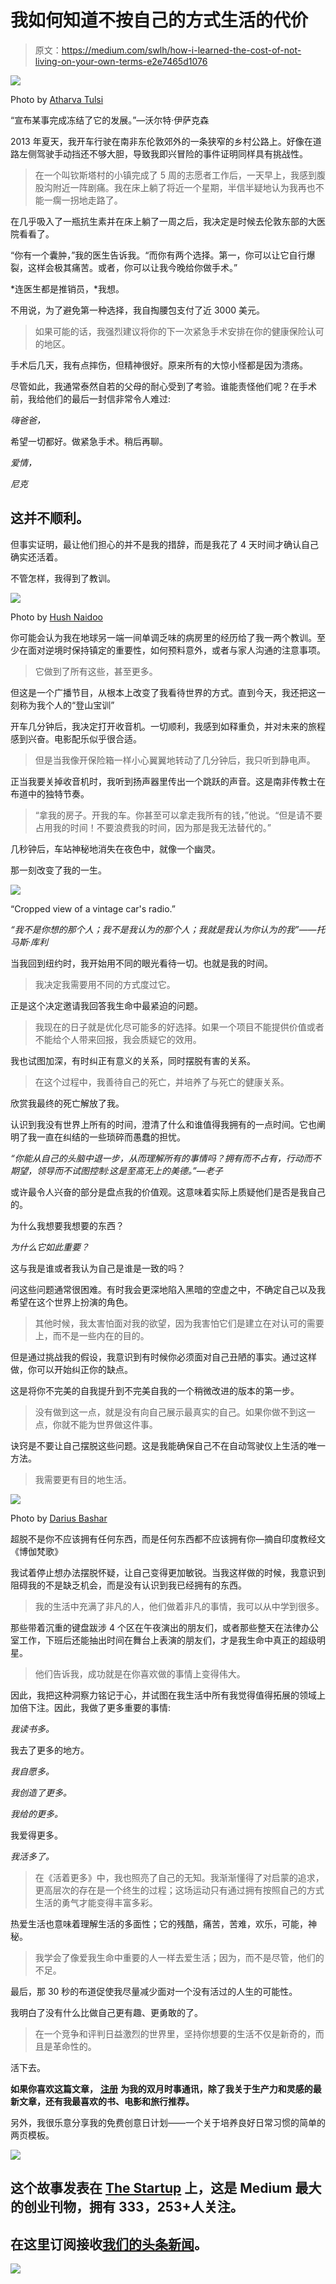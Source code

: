 # 我如何知道不按自己的方式生活的代价

> 原文：<https://medium.com/swlh/how-i-learned-the-cost-of-not-living-on-your-own-terms-e2e7465d1076>

![](img/06e4fa688d6e73ee77d3d1fb158ee29b.png)

Photo by [Atharva Tulsi](https://unsplash.com/@atharva_tulsi?utm_source=medium&utm_medium=referral)

“宣布某事完成冻结了它的发展。”—沃尔特·伊萨克森

2013 年夏天，我开车行驶在南非东伦敦郊外的一条狭窄的乡村公路上。好像在道路左侧驾驶手动挡还不够大胆，导致我即兴冒险的事件证明同样具有挑战性。

> 在一个叫钦斯塔村的小镇完成了 5 周的志愿者工作后，一天早上，我感到腹股沟附近一阵剧痛。我在床上躺了将近一个星期，半信半疑地认为我再也不能一瘸一拐地走路了。

在几乎吸入了一瓶抗生素并在床上躺了一周之后，我决定是时候去伦敦东部的大医院看看了。

“你有一个囊肿，”我的医生告诉我。“而你有两个选择。第一，你可以让它自行爆裂，这样会极其痛苦。或者，你可以让我今晚给你做手术。”

*连医生都是推销员，*我想。

不用说，为了避免第一种选择，我自掏腰包支付了近 3000 美元。

> 如果可能的话，我强烈建议将你的下一次紧急手术安排在你的健康保险认可的地区。

手术后几天，我有点摔伤，但精神很好。原来所有的大惊小怪都是因为溃疡。

尽管如此，我通常泰然自若的父母的耐心受到了考验。谁能责怪他们呢？在手术前，我给他们的最后一封信非常令人难过:

*嗨爸爸，*

希望一切都好。做紧急手术。稍后再聊。

*爱情，*

*尼克*

## 这并不顺利。

但事实证明，最让他们担心的并不是我的措辞，而是我花了 4 天时间才确认自己确实还活着。

不管怎样，我得到了教训。

![](img/1d9f7070450a9145e26c224f79d65b4d.png)

Photo by [Hush Naidoo](https://unsplash.com/photos/ZCO_5Y29s8k?utm_source=unsplash&utm_medium=referral&utm_content=creditCopyText)

你可能会认为我在地球另一端一间单调乏味的病房里的经历给了我一两个教训。至少在面对逆境时保持镇定的重要性，如何预料意外，或者与家人沟通的注意事项。

> 它做到了所有这些，甚至更多。

但这是一个广播节目，从根本上改变了我看待世界的方式。直到今天，我还把这一刻称为我个人的“登山宝训”

开车几分钟后，我决定打开收音机。一切顺利，我感到如释重负，并对未来的旅程感到兴奋。电影配乐似乎很合适。

> 但是当我像开保险箱一样小心翼翼地转动了几分钟后，我只听到静电声。

正当我要关掉收音机时，我听到扬声器里传出一个跳跃的声音。这是南非传教士在布道中的独特节奏。

> “拿我的房子。开我的车。你甚至可以拿走我所有的钱，”他说。“但是请不要占用我的时间！不要浪费我的时间，因为那是我无法替代的。”

几秒钟后，车站神秘地消失在夜色中，就像一个幽灵。

那一刻改变了我的一生。

![](img/0916cdc2348ebaadfecb35eae7155e03.png)

“Cropped view of a vintage car's radio.”

*“我不是你想的那个人；我不是我认为的那个人；我就是我认为你认为的我”——托马斯·库利*

当我回到纽约时，我开始用不同的眼光看待一切。也就是我的时间。

> 我决定我需要用不同的方式度过它。

正是这个决定邀请我回答我生命中最紧迫的问题。

> 我现在的日子就是优化尽可能多的好选择。如果一个项目不能提供价值或者不能给个人带来回报，我会质疑它的效用。

我也试图加深，有时纠正有意义的关系，同时摆脱有害的关系。

> 在这个过程中，我善待自己的死亡，并培养了与死亡的健康关系。

欣赏我最终的死亡解放了我。

认识到我没有世界上所有的时间，澄清了什么和谁值得我拥有的一点时间。它也阐明了我一直在纠结的一些琐碎而愚蠢的担忧。

*“你能从自己的头脑中退一步，从而理解所有的事情吗？拥有而不占有，行动而不期望，领导而不试图控制:这是至高无上的美德。”—老子*

或许最令人兴奋的部分是盘点我的价值观。这意味着实际上质疑他们是否是我自己的。

为什么我想要我想要的东西？

*为什么它如此重要？*

这与我是谁或者我认为自己是谁是一致的吗？

问这些问题通常很困难。有时我会更深地陷入黑暗的空虚之中，不确定自己以及我希望在这个世界上扮演的角色。

> 其他时候，我太害怕面对我的欲望，因为我害怕它们是建立在对认可的需要上，而不是一些内在的目的。

但是通过挑战我的假设，我意识到有时候你必须面对自己丑陋的事实。通过这样做，你可以开始纠正你的缺点。

这是将你不完美的自我提升到不完美自我的一个稍微改进的版本的第一步。

> 没有做到这一点，就是没有向自己展示最真实的自己。如果你做不到这一点，你就不能为世界做这件事。

诀窍是不要让自己摆脱这些问题。这是我能确保自己不在自动驾驶仪上生活的唯一方法。

> 我需要更有目的地生活。

![](img/50581705799e114ef217dbea41d1f000.png)

Photo by [Darius Bashar](https://unsplash.com/@dariusbashar?utm_source=medium&utm_medium=referral)

超脱不是你不应该拥有任何东西，而是任何东西都不应该拥有你—摘自印度教经文《博伽梵歌》

我试着停止想办法摆脱怀疑，让自己变得更加敏锐。当我这样做的时候，我意识到阻碍我的不是缺乏机会，而是没有认识到我已经拥有的东西。

> 我的生活中充满了非凡的人，他们做着非凡的事情，我可以从中学到很多。

那些带着沉重的键盘跋涉 4 个区在午夜演出的朋友们，或者那些整天在法律办公室工作，下班后还能抽出时间在舞台上表演的朋友们，才是我生命中真正的超级明星。

> 他们告诉我，成功就是在你喜欢做的事情上变得伟大。

因此，我把这种洞察力铭记于心，并试图在我生活中所有我觉得值得拓展的领域上加倍下注。因此，我做了更多重要的事情:

*我读书多。*

我去了更多的地方。

*我自愿多。*

*我创造了更多。*

*我给的更多。*

我爱得更多。

*我活多了。*

> 在《活着更多》中，我也照亮了自己的无知。我渐渐懂得了对启蒙的追求，更高层次的存在是一个终生的过程；这场运动只有通过拥有按照自己的方式生活的勇气才能变得丰富多彩。

热爱生活也意味着理解生活的多面性；它的残酷，痛苦，苦难，欢乐，可能，神秘。

> 我学会了像爱我生命中重要的人一样去爱生活；因为，而不是尽管，他们的不足。

最后，那 30 秒的布道促使我尽量减少面对一个没有活过的人生的可能性。

我明白了没有什么比做自己更有趣、更勇敢的了。

> 在一个竞争和评判日益激烈的世界里，坚持你想要的生活不仅是新奇的，而且是革命性的。

活下去。

**如果你喜欢这篇文章，** [**注册**](https://www.nickmaccarone.com/inspire) **为我的双月时事通讯，除了我关于生产力和灵感的最新文章，还有我最喜欢的书、电影和旅行推荐。**

另外，我很乐意分享我的免费创意日计划——一个关于培养良好日常习惯的简单的两页模板。

[![](img/308a8d84fb9b2fab43d66c117fcc4bb4.png)](https://medium.com/swlh)

## 这个故事发表在 [The Startup](https://medium.com/swlh) 上，这是 Medium 最大的创业刊物，拥有 333，253+人关注。

## 在这里订阅接收[我们的头条新闻](http://growthsupply.com/the-startup-newsletter/)。

[![](img/b0164736ea17a63403e660de5dedf91a.png)](https://medium.com/swlh)